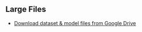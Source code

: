 ## Large Files

- [Download dataset & model files from Google Drive](https://drive.google.com/your-shareable-link)
